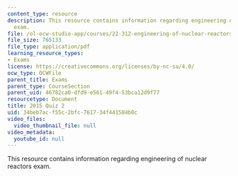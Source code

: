 ```yaml
---
content_type: resource
description: This resource contains information regarding engineering of nuclear reactors
  exam.
file: /ol-ocw-studio-app/courses/22-312-engineering-of-nuclear-reactors-fall-2015/34beb7acf55c2bfc761734f441584b0c_MIT22_312F15_quiz2_2015.pdf
file_size: 765133
file_type: application/pdf
learning_resource_types:
- Exams
license: https://creativecommons.org/licenses/by-nc-sa/4.0/
ocw_type: OCWFile
parent_title: Exams
parent_type: CourseSection
parent_uid: 46782ca0-dfd9-e561-49f4-53bca12d9f77
resourcetype: Document
title: 2015 Quiz 2
uid: 34beb7ac-f55c-2bfc-7617-34f441584b0c
video_files:
  video_thumbnail_file: null
video_metadata:
  youtube_id: null
---
```

This resource contains information regarding engineering of nuclear reactors exam.